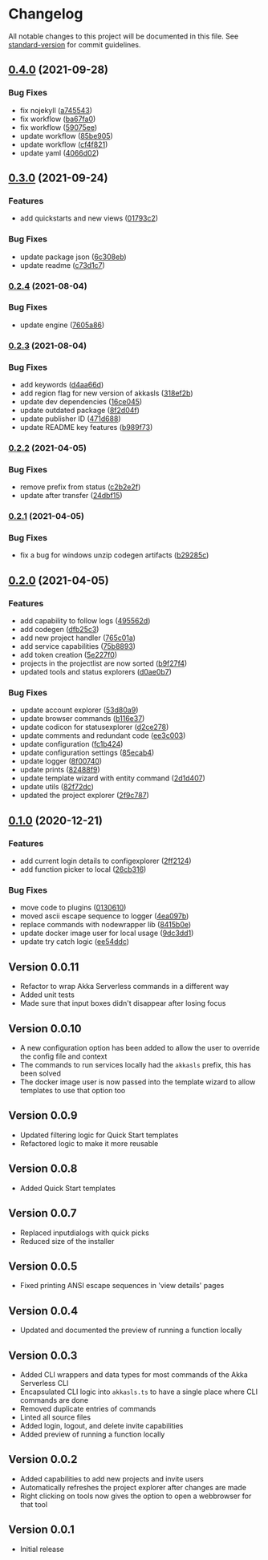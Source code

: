 # Changelog

All notable changes to this project will be documented in this file. See [standard-version](https://github.com/conventional-changelog/standard-version) for commit guidelines.

## [0.4.0](https://github.com/lightbend-labs/vscode-akkasls-tools/compare/v0.3.0...v0.4.0) (2021-09-28)


### Bug Fixes

* fix nojekyll ([a745543](https://github.com/lightbend-labs/vscode-akkasls-tools/commit/a74554362f8281bd23079e93ff70adb5b7ce85ee))
* fix workflow ([ba67fa0](https://github.com/lightbend-labs/vscode-akkasls-tools/commit/ba67fa0d315786e9f3feb4062cf53fcca25fbdb5))
* fix workflow ([59075ee](https://github.com/lightbend-labs/vscode-akkasls-tools/commit/59075eef71a7a8eed6cc4b3b6c5600df5f633a9f))
* update workflow ([85be905](https://github.com/lightbend-labs/vscode-akkasls-tools/commit/85be905828b98c1bee4f49f42ce2cb32167d7aec))
* update workflow ([cf4f821](https://github.com/lightbend-labs/vscode-akkasls-tools/commit/cf4f82139c75505fd1e9c67f45e10702b12f7885))
* update yaml ([4066d02](https://github.com/lightbend-labs/vscode-akkasls-tools/commit/4066d02a917f38af0e1943ede4a6b77155b72528))

## [0.3.0](https://github.com/lightbend-labs/vscode-akkasls-tools/compare/v0.2.4...v0.3.0) (2021-09-24)


### Features

* add quickstarts and new views ([01793c2](https://github.com/lightbend-labs/vscode-akkasls-tools/commit/01793c27b8299ab30a5f3ee6ee982e860e0bb9d0))


### Bug Fixes

* update package json ([6c308eb](https://github.com/lightbend-labs/vscode-akkasls-tools/commit/6c308eb5e7b177418b70f26d921e3715dabd0dd8))
* update readme ([c73d1c7](https://github.com/lightbend-labs/vscode-akkasls-tools/commit/c73d1c7901e395b3d5fa54d9d2ca95981365cc7e))

### [0.2.4](https://github.com/lightbend-labs/vscode-akkasls-tools/compare/v0.2.3...v0.2.4) (2021-08-04)


### Bug Fixes

* update engine ([7605a86](https://github.com/lightbend-labs/vscode-akkasls-tools/commit/7605a860700461b48aa6163157f9e807ce7dde3f))

### [0.2.3](https://github.com/lightbend-labs/vscode-akkasls-tools/compare/v0.2.2...v0.2.3) (2021-08-04)


### Bug Fixes

* add keywords ([d4aa66d](https://github.com/lightbend-labs/vscode-akkasls-tools/commit/d4aa66d73548221e52b752f7bfa57be86f93ab3c))
* add region flag for new version of akkasls ([318ef2b](https://github.com/lightbend-labs/vscode-akkasls-tools/commit/318ef2b331e2a7e18e0e6f81e7ed93a53d759837))
* update dev dependencies ([16ce045](https://github.com/lightbend-labs/vscode-akkasls-tools/commit/16ce0450b79c46207da8d2be50539b56213003ab))
* update outdated package ([8f2d04f](https://github.com/lightbend-labs/vscode-akkasls-tools/commit/8f2d04fbd45d272fc3dc688c0ef1b28dd9207e53))
* update publisher ID ([471d688](https://github.com/lightbend-labs/vscode-akkasls-tools/commit/471d688124a38e956b1876406dd956be882c0816))
* update README key features ([b989f73](https://github.com/lightbend-labs/vscode-akkasls-tools/commit/b989f7312894d27231e70ecf2099b1e05375fe2d))

### [0.2.2](https://github.com/lightbend-labs/vscode-akkasls-tools/compare/v0.2.1...v0.2.2) (2021-04-05)


### Bug Fixes

* remove prefix from status ([c2b2e2f](https://github.com/lightbend-labs/vscode-akkasls-tools/commit/c2b2e2f3ed84b4d80a43da7e039a1b8324fe6704))
* update after transfer ([24dbf15](https://github.com/lightbend-labs/vscode-akkasls-tools/commit/24dbf15f25846059609a1e757315fc9f81af9433))

### [0.2.1](https://github.com/retgits/vscode-akkasls-tools/compare/v0.2.0...v0.2.1) (2021-04-05)


### Bug Fixes

* fix a bug for windows unzip codegen artifacts ([b29285c](https://github.com/retgits/vscode-akkasls-tools/commit/b29285ca698eff28599376903b2319a3a26d54ba))

## [0.2.0](https://github.com/retgits/vscode-akkasls-tools/compare/v0.1.0...v0.2.0) (2021-04-05)


### Features

* add capability to follow logs ([495562d](https://github.com/retgits/vscode-akkasls-tools/commit/495562d352764b74b8d1034ef1350c902f789ea2))
* add codegen ([dfb25c3](https://github.com/retgits/vscode-akkasls-tools/commit/dfb25c324b3fad706bf9a5f1fe89caf3a544ba38))
* add new project handler ([765c01a](https://github.com/retgits/vscode-akkasls-tools/commit/765c01a39197f46f2405c27a03103a7ce1b943f8))
* add service capabilities ([75b8893](https://github.com/retgits/vscode-akkasls-tools/commit/75b88936ef1ddfb4c8139ed4811b3621c53b1c84))
* add token creation ([5e227f0](https://github.com/retgits/vscode-akkasls-tools/commit/5e227f0448e951a5e517a8adbb15d0a58fbacc62))
* projects in the projectlist are now sorted ([b9f27f4](https://github.com/retgits/vscode-akkasls-tools/commit/b9f27f49c7277beb57c0cfd4610bffc2406342aa))
* updated tools and status explorers ([d0ae0b7](https://github.com/retgits/vscode-akkasls-tools/commit/d0ae0b7f596f22f41c4ed916dac9571ae498e807))


### Bug Fixes

* update account explorer ([53d80a9](https://github.com/retgits/vscode-akkasls-tools/commit/53d80a9d57b4e025bc930e57beff84de9abe143e))
* update browser commands ([b116e37](https://github.com/retgits/vscode-akkasls-tools/commit/b116e37ca905e30911c2cf15a2cce2efd5c514f2))
* update codicon for statusexplorer ([d2ce278](https://github.com/retgits/vscode-akkasls-tools/commit/d2ce2780266e0cb576a9927bd45d80932c563a36))
* update comments and redundant code ([ee3c003](https://github.com/retgits/vscode-akkasls-tools/commit/ee3c0033cf69405082a3321355fec9aaaa864163))
* update configuration ([fc1b424](https://github.com/retgits/vscode-akkasls-tools/commit/fc1b4246485bb1c81ff08a122aac84e76f625e8e))
* update configuration settings ([85ecab4](https://github.com/retgits/vscode-akkasls-tools/commit/85ecab464212b5ba4783cfb262ecee043a0a0221))
* update logger ([8f00740](https://github.com/retgits/vscode-akkasls-tools/commit/8f007400ee3d35070eaf697abb67725149da3c54))
* update prints ([82488f9](https://github.com/retgits/vscode-akkasls-tools/commit/82488f9bfe4bab6c4f16fdabe53c7cdcea5baf46))
* update template wizard with entity command ([2d1d407](https://github.com/retgits/vscode-akkasls-tools/commit/2d1d407899fe859282d382cacfc9db0a8716baa3))
* update utils ([82f72dc](https://github.com/retgits/vscode-akkasls-tools/commit/82f72dc5cec98b2c5e1b1e75e03652f78a523ebe))
* updated the project explorer ([2f9c787](https://github.com/retgits/vscode-akkasls-tools/commit/2f9c787ce933a5932ebf164f6fef24b6b873cc1e))

## [0.1.0](https://github.com/retgits/vscode-akkasls-tools/compare/v0.0.11...v0.1.0) (2020-12-21)


### Features

* add current login details to configexplorer ([2ff2124](https://github.com/retgits/vscode-akkasls-tools/commit/2ff21240373aee8a80ab52a2b055d882daf6fe87))
* add function picker to local ([26cb316](https://github.com/retgits/vscode-akkasls-tools/commit/26cb31668d32a2a1b5800991a5ab76b795a9ec3c))


### Bug Fixes

* move code to plugins ([0130610](https://github.com/retgits/vscode-akkasls-tools/commit/01306100ca6d497c2e45230c25bab7a0cf25349c))
* moved ascii escape sequence to logger ([4ea097b](https://github.com/retgits/vscode-akkasls-tools/commit/4ea097b33c7dea758f7c07e86c01d2990ab1308f))
* replace commands with nodewrapper lib ([8415b0e](https://github.com/retgits/vscode-akkasls-tools/commit/8415b0ef2b699aa6cdd8c9bf38f5ce78512f3ebe))
* update docker image user for local usage ([9dc3dd1](https://github.com/retgits/vscode-akkasls-tools/commit/9dc3dd139c722755ca2886da39ff6b6b1ed9819a))
* update try catch logic ([ee54ddc](https://github.com/retgits/vscode-akkasls-tools/commit/ee54ddc385b61a5c98bed642a30b2b3e5805eb2d))

## Version 0.0.11

- Refactor to wrap Akka Serverless commands in a different way
- Added unit tests
- Made sure that input boxes didn't disappear after losing focus

## Version 0.0.10

- A new configuration option has been added to allow the user to override the config file and context
- The commands to run services locally had the `akkasls` prefix, this has been solved
- The docker image user is now passed into the template wizard to allow templates to use that option too

## Version 0.0.9

- Updated filtering logic for Quick Start templates
- Refactored logic to make it more reusable

## Version 0.0.8

- Added Quick Start templates

## Version 0.0.7

- Replaced inputdialogs with quick picks
- Reduced size of the installer

## Version 0.0.5

- Fixed printing ANSI escape sequences in 'view details' pages

## Version 0.0.4

- Updated and documented the preview of running a function locally

## Version 0.0.3

- Added CLI wrappers and data types for most commands of the Akka Serverless CLI
- Encapsulated CLI logic into `akkasls.ts` to have a single place where CLI commands are done
- Removed duplicate entries of commands
- Linted all source files
- Added login, logout, and delete invite capabilities
- Added preview of running a function locally

## Version 0.0.2

- Added capabilities to add new projects and invite users
- Automatically refreshes the project explorer after changes are made
- Right clicking on tools now gives the option to open a webbrowser for that tool

## Version 0.0.1

- Initial release